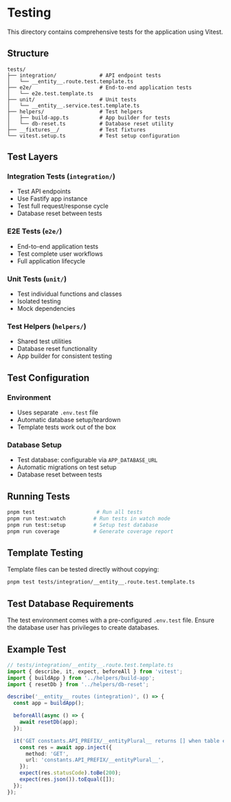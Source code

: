 # Testing

This directory contains comprehensive tests for the application using Vitest.

## Structure

```
tests/
├── integration/              # API endpoint tests
│   └── __entity__.route.test.template.ts
├── e2e/                      # End-to-end application tests
│   └── e2e.test.template.ts
├── unit/                     # Unit tests
│   └── __entity__.service.test.template.ts
├── helpers/                  # Test helpers
│   ├── build-app.ts          # App builder for tests
│   └── db-reset.ts           # Database reset utility
├── __fixtures__/             # Test fixtures
└── vitest.setup.ts           # Test setup configuration
```

## Test Layers

### Integration Tests (`integration/`)

- Test API endpoints
- Use Fastify app instance
- Test full request/response cycle
- Database reset between tests

### E2E Tests (`e2e/`)

- End-to-end application tests
- Test complete user workflows
- Full application lifecycle

### Unit Tests (`unit/`)

- Test individual functions and classes
- Isolated testing
- Mock dependencies

### Test Helpers (`helpers/`)

- Shared test utilities
- Database reset functionality
- App builder for consistent testing

## Test Configuration

### Environment

- Uses separate `.env.test` file
- Automatic database setup/teardown
- Template tests work out of the box

### Database Setup

- Test database: configurable via `APP_DATABASE_URL`
- Automatic migrations on test setup
- Database reset between tests

## Running Tests

```bash
pnpm test                    # Run all tests
pnpm run test:watch         # Run tests in watch mode
pnpm run test:setup         # Setup test database
pnpm run coverage           # Generate coverage report
```

## Template Testing

Template files can be tested directly without copying:

```bash
pnpm test tests/integration/__entity__.route.test.template.ts
```

## Test Database Requirements

The test environment comes with a pre-configured `.env.test` file. Ensure the database user has privileges to create databases.

## Example Test

```typescript
// tests/integration/__entity__.route.test.template.ts
import { describe, it, expect, beforeAll } from 'vitest';
import { buildApp } from '../helpers/build-app';
import { resetDb } from '../helpers/db-reset';

describe('__entity__ routes (integration)', () => {
  const app = buildApp();

  beforeAll(async () => {
    await resetDb(app);
  });

  it('GET constants.API_PREFIX/__entityPlural__ returns [] when table empty', async () => {
    const res = await app.inject({
      method: 'GET',
      url: 'constants.API_PREFIX/__entityPlural__',
    });
    expect(res.statusCode).toBe(200);
    expect(res.json()).toEqual([]);
  });
});
```

